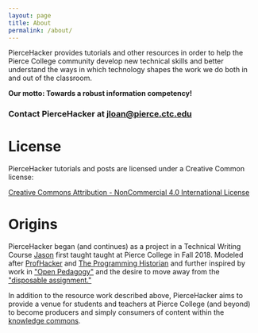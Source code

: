 ```yaml
---
layout: page
title: About
permalink: /about/
---
```


PierceHacker provides tutorials and other resources in order to help the Pierce College community develop new technical skills and better understand the ways in which technology shapes the work we do both in and out of the classroom. 

**Our motto: Towards a robust information competency!**


### Contact PierceHacker at jloan@pierce.ctc.edu

# License

PierceHacker tutorials and posts are licensed under a Creative Common license:

[Creative Commons Attribution - NonCommercial 4.0 International License](https://creativecommons.org/licenses/by-nc/4.0/)

# Origins

PierceHacker began (and continues) as a project in a Technical Writing Course [Jason](http://musicforparkinglots.com/) first taught taught at Pierce College in Fall 2018. Modeled after [ProfHacker](https://profhacker.com/) and [The Programming Historian](https://programminghistorian.org/) and further inspired by work in ["Open Pedagogy"](http://openpedagogy.org/open-pedagogy/) and the desire to move away from the ["disposable assignment."](https://opencontent.org/blog/archives/2975)

In addition to the resource work described above, PierceHacker aims to provide a venue for students and teachers at Pierce College (and beyond) to become producers and simply consumers of content within the [knowledge commons](https://en.wikipedia.org/wiki/Knowledge_commons).